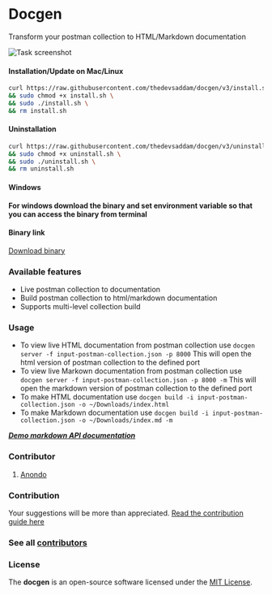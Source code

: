 Docgen
=====================

Transform your postman collection to HTML/Markdown documentation

![Task screenshot](screenshot.png)

#### Installation/Update on Mac/Linux
```bash
curl https://raw.githubusercontent.com/thedevsaddam/docgen/v3/install.sh -o install.sh \
&& sudo chmod +x install.sh \
&& sudo ./install.sh \
&& rm install.sh
```

#### Uninstallation
```bash
curl https://raw.githubusercontent.com/thedevsaddam/docgen/v3/uninstall.sh -o uninstall.sh \
&& sudo chmod +x uninstall.sh \
&& sudo ./uninstall.sh \
&& rm uninstall.sh
```

#### Windows
**For windows download the binary and set environment variable so that you can access the binary from terminal**

#### Binary link
[Download binary](https://github.com/simon-harlow/docgen/releases)

### Available features
* Live postman collection to documentation
* Build postman collection to html/markdown documentation
* Supports multi-level collection build

### Usage
* To view live HTML documentation from postman collection use `docgen server -f input-postman-collection.json -p 8000` This will open the html version of postman collection to the defined port
* To view live Markown documentation from postman collection use `docgen server -f input-postman-collection.json -p 8000 -m` This will open the markdown version of postman collection to the defined port
* To make HTML documentation use `docgen build -i input-postman-collection.json -o ~/Downloads/index.html`
* To make Markdown documentation use `docgen build -i input-postman-collection.json -o ~/Downloads/index.md -m`

***[Demo markdown API documentation](_examples/example-doc.md)***

### Contributor
1. [Anondo](https://github.com/Anondo)

### Contribution
Your suggestions will be more than appreciated.
[Read the contribution guide here](CONTRIBUTING.md)

### See all [contributors](https://github.com/simon-harlow/docgen/graphs/contributors)

### **License**
The **docgen** is an open-source software licensed under the [MIT License](LICENSE.md).
